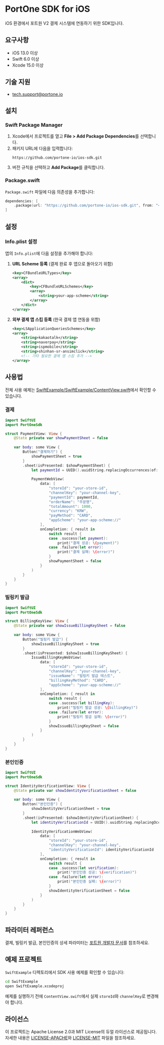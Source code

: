 # PortOne SDK for iOS

iOS 환경에서 포트원 V2 결제 시스템에 연동하기 위한 SDK입니다.

## 요구사항

- iOS 13.0 이상
- Swift 6.0 이상
- Xcode 15.0 이상

## 기술 지원

- tech.support@portone.io

## 설치

### Swift Package Manager

1. Xcode에서 프로젝트를 열고 **File > Add Package Dependencies**를 선택합니다.
2. 패키지 URL에 다음을 입력합니다:
   ```
   https://github.com/portone-io/ios-sdk.git
   ```
3. 버전 규칙을 선택하고 **Add Package**를 클릭합니다.

### Package.swift

`Package.swift` 파일에 다음 의존성을 추가합니다:

```swift
dependencies: [
    .package(url: "https://github.com/portone-io/ios-sdk.git", from: "<버전>")
]
```

## 설정

### Info.plist 설정

앱의 `Info.plist`에 다음 설정을 추가해야 합니다:

1. **URL Scheme 등록** (결제 완료 후 앱으로 돌아오기 위함)
   ```xml
   <key>CFBundleURLTypes</key>
   <array>
       <dict>
           <key>CFBundleURLSchemes</key>
           <array>
               <string>your-app-scheme</string>
           </array>
       </dict>
   </array>
   ```

2. **외부 결제 앱 스킴 등록** (한국 결제 앱 연동을 위함)
   ```xml
   <key>LSApplicationQueriesSchemes</key>
   <array>
       <string>kakaotalk</string>
       <string>naverpay</string>
       <string>ispmobile</string>
       <string>shinhan-sr-ansimclick</string>
       <!-- 기타 필요한 결제 앱 스킴 추가 -->
   </array>
   ```

## 사용법

전체 사용 예제는 [SwiftExample/SwiftExample/ContentView.swift](SwiftExample/SwiftExample/ContentView.swift)에서 확인할 수 있습니다.

### 결제

```swift
import SwiftUI
import PortOneSdk

struct PaymentView: View {
    @State private var showPaymentSheet = false
    
    var body: some View {
        Button("결제하기") {
            showPaymentSheet = true
        }
        .sheet(isPresented: $showPaymentSheet) {
            let paymentId = UUID().uuidString.replacingOccurrences(of: "-", with: "")
            
            PaymentWebView(
                data: [
                    "storeId": "your-store-id",
                    "channelKey": "your-channel-key",
                    "paymentId": paymentId,
                    "orderName": "주문명",
                    "totalAmount": 1000,
                    "currency": "KRW",
                    "payMethod": "CARD",
                    "appScheme": "your-app-scheme://"
                ],
                onCompletion: { result in
                    switch result {
                    case .success(let payment):
                        print("결제 성공: \(payment)")
                    case .failure(let error):
                        print("결제 실패: \(error)")
                    }
                    showPaymentSheet = false
                }
            )
        }
    }
}
```

### 빌링키 발급

```swift
import SwiftUI
import PortOneSdk

struct BillingKeyView: View {
    @State private var showIssueBillingKeySheet = false
    
    var body: some View {
        Button("빌링키 발급") {
            showIssueBillingKeySheet = true
        }
        .sheet(isPresented: $showIssueBillingKeySheet) {
            IssueBillingKeyWebView(
                data: [
                    "storeId": "your-store-id",
                    "channelKey": "your-channel-key",
                    "issueName": "빌링키 발급 테스트",
                    "billingKeyMethod": "CARD",
                    "appScheme": "your-app-scheme://"
                ],
                onCompletion: { result in
                    switch result {
                    case .success(let billingKey):
                        print("빌링키 발급 성공: \(billingKey)")
                    case .failure(let error):
                        print("빌링키 발급 실패: \(error)")
                    }
                    showIssueBillingKeySheet = false
                }
            )
        }
    }
}
```

### 본인인증

```swift
import SwiftUI
import PortOneSdk

struct IdentityVerificationView: View {
    @State private var showIdentityVerificationSheet = false
    
    var body: some View {
        Button("본인인증") {
            showIdentityVerificationSheet = true
        }
        .sheet(isPresented: $showIdentityVerificationSheet) {
            let identityVerificationId = UUID().uuidString.replacingOccurrences(of: "-", with: "")
            
            IdentityVerificationWebView(
                data: [
                    "storeId": "your-store-id",
                    "channelKey": "your-channel-key",
                    "identityVerificationId": identityVerificationId
                ],
                onCompletion: { result in
                    switch result {
                    case .success(let verification):
                        print("본인인증 성공: \(verification)")
                    case .failure(let error):
                        print("본인인증 실패: \(error)")
                    }
                    showIdentityVerificationSheet = false
                }
            )
        }
    }
}
```


## 파라미터 레퍼런스

결제, 빌링키 발급, 본인인증의 상세 파라미터는 [포트원 개발자 문서](https://developers.portone.io/sdk/ko/v2-sdk/readme)를 참조하세요.

## 예제 프로젝트

`SwiftExample` 디렉토리에서 SDK 사용 예제를 확인할 수 있습니다:

```bash
cd SwiftExample
open SwiftExample.xcodeproj
```

예제를 실행하기 전에 `ContentView.swift`에서 실제 `storeId`와 `channelKey`로 변경해야 합니다.

## 라이선스

이 프로젝트는 Apache License 2.0과 MIT License의 듀얼 라이선스로 제공됩니다. 자세한 내용은 [LICENSE-APACHE](LICENSE-APACHE)와 [LICENSE-MIT](LICENSE-MIT) 파일을 참조하세요.
